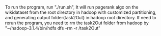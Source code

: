 To run the program, run "./run.sh", 
It will run pagerank algo on the wikidataset from the root directory in hadoop with customized partitioning, and generating output folder(task2Out) in hadoop root directory. If need to rerun the program, you need to rm the task2Out folder from hadoop by
"~/hadoop-3.1.4/bin/hdfs dfs -rm -r /task2Out"